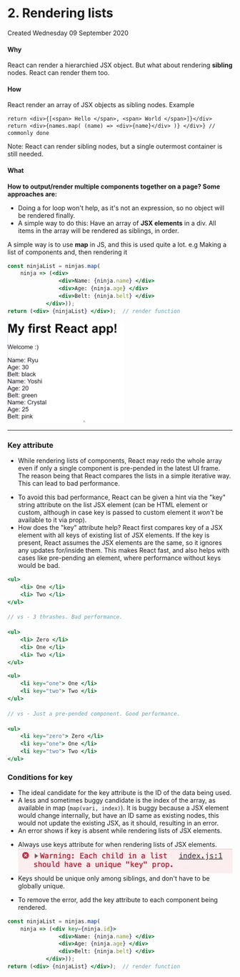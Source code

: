 # 2. Rendering lists
Created Wednesday 09 September 2020

#### Why
React can render a hierarchied JSX object. But what about rendering **sibling** nodes.
React can render them too.

#### How
React render an array of JSX objects as sibling nodes.
Example
```JSX
return <div>{[<span> Hello </span>, <span> World </span>]}</div>
return <div>{names.map( (name) => <div>{name}</div> )} </div>} // commonly done
```

Note: React can render sibling nodes, but a single outermost container is still needed.
#### What
**How to output/render multiple components together on a page? Some approaches are:**
* Doing a for loop won't help, as it's not an expression, so no object will be rendered finally.
* A simple way to do this: Have an array of **JSX elements** in a div. All items in the array will be rendered as siblings, in order.

A simple way is to use **map** in JS, and this is used quite a lot.
e.g Making a list of components and, then rendering it
```jsx
const ninjaList = ninjas.map( 
	ninja => (<div>
				<div>Name: {ninja.name} </div>
				<div>Age: {ninja.age} </div>
				<div>Belt: {ninja.belt} </div>
			</div>));
return (<div> {ninjaList} </div>);	// render function
```
![](../../assets/pasted_image001%202.png)
*****
### Key attribute
* While rendering lists of components, React may redo the whole array even if only a single component is pre-pended in the latest UI frame. The reason being that React compares the lists in a simple iterative way. This can lead to bad performance.
- To avoid this bad performance, React can be given a hint via the "key" string attribute on the list JSX element (can be HTML element or custom, although in case key is passed to custom element it *won't* be available to it via prop).
- How does the "key" attribute help? React first compares key of a JSX element with all keys of existing list of JSX elements. If the key is present, React assumes the JSX elements are the same, so it ignores any updates for/inside them. This makes React fast, and also helps with cases like pre-pending an element, where performance without keys would be bad.
```jsx
<ul>
	<li> One </li>
	<li> Two </li>
</ul>

// vs - 3 thrashes. Bad performance.

<ul>
	<li> Zero </li>
	<li> One </li>
	<li> Two </li>
</ul>
```
```jsx
<ul>
	<li key="one"> One </li>
	<li key="two"> Two </li>
</ul>

// vs - Just a pre-pended component. Good performance.

<ul>
	<li key="zero"> Zero </li>
	<li key="one"> One </li>
	<li key="two"> Two </li>
</ul>
```
### Conditions for key
* The ideal candidate for the key attribute is the ID of the data being used. 
* A less and sometimes buggy candidate is the index of the array, as available in map (`map(vari, index)`). It is buggy because a JSX element would change internally, but have an ID same as existing nodes, this would not update the existing JSX, as it should, resulting in an error.
* An error shows if key is absent while rendering lists of JSX elements.
- Always use keys attribute for when rendering lists of JSX elements.
![](../../assets/Pasted_image_20220212185622.png)
- Keys should be unique only among siblings, and don't have to be globally unique.
* To remove the error, add the key attribute to each component being rendered.

```jsx
const ninjaList = ninjas.map( 
	ninja => (<div key={ninja.id}>
				<div>Name: {ninja.name} </div>
				<div>Age: {ninja.age} </div>
				<div>Belt: {ninja.belt} </div>
			</div>));
return (<div> {ninjaList} </div>);	// render function
```
